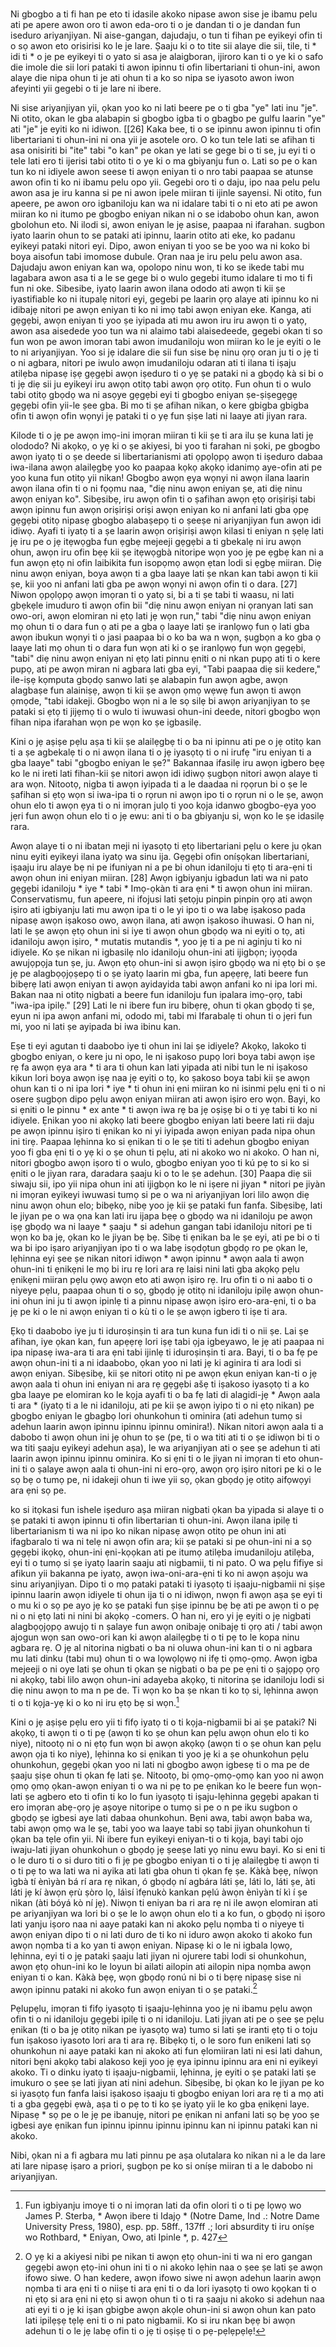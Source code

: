###

Ni gbogbo a ti fi han pe eto ti idasile akoko nipase awon sise je ibamu pelu ati pe apere awon oro ti awon eda-oro ti o je dandan ti o je dandan fun iseduro ariyanjiyan. Ni aise-gangan, dajudaju, o tun ti fihan pe eyikeyi ofin ti o sọ awon eto orisirisi ko le je lare. Ṣaaju ki o to tite sii alaye die sii, tile, ti * idi ti * o je pe eyikeyi ti o yato si asa je alaigboran, ijiroro kan ti o ye ki o safo die imole die sii lori pataki ti awon ipinnu ti ofin libertariani ti ohun-ini, awon alaye die nipa ohun ti je ati ohun ti a ko so nipa se iyasoto awon iwon afeyinti yii gegebi o ti je lare ni ibere.

Ni sise ariyanjiyan yii, ọkan yoo ko ni lati beere pe o ti gba "ye" lati inu "je". Ni otito, okan le gba alabapin si gbogbo igba ti o gbagbo pe gulfu laarin "ye" ati "je" je eyiti ko ni idiwon. [[26] Kaka bee, ti o se ipinnu awon ipinnu ti ofin libertariani ti ohun-ini ni ona yii je asotele oro. O ko tun tele lati se afihan ti asa onisiriti bi "ite" tabi "o kan" pe okan ye lati se gege bi o ti se, ju eyi ti o tele lati ero ti ijerisi tabi otito ti o ye ki o ma gbiyanju fun o. Lati so pe o kan tun ko ni idiyele awon seese ti awọn eniyan ti o nro tabi paapaa se atunse awon ofin ti ko ni ibamu pelu opo yii. Gegebi oro ti o daju, ipo naa pelu pelu awon asa je iru kanna si pe ni awon ipele miiran ti ijinle sayensi. Ni otito, fun apeere, pe awon oro igbaniloju kan wa ni idalare tabi ti o ni eto ati pe awon miiran ko ni itumo pe gbogbo eniyan nikan ni o se idabobo ohun kan, awon gbolohun eto. Ni ilodi si, awon eniyan le jẹ asise, paapaa ni ifarahan. sugbon iyato laarin ohun to se pataki ati ipinnu, laarin otito ati eke, ko padanu eyikeyi pataki nitori eyi. Dipo, awon eniyan ti yoo se be yoo wa ni koko bi boya aisofun tabi imomose dubule. Ọran naa je iru pelu pelu awon asa. Dajudaju awon eniyan kan wa, opolopo ninu won, ti ko se ikede tabi mu lagabara awon asa ti a le se gege bi o wulo gegebi itumo idalare ti mo ti fi fun ni oke. Sibesibe, iyatọ laarin awon ilana ododo ati awọn ti kii ṣe iyastifiable ko ni itupalẹ nitori eyi, gegebi pe laarin ọrọ alaye ati ipinnu ko ni idibajẹ nitori pe awọn eniyan ti ko ni imọ tabi awọn eniyan eke. Kanga, ati gẹgẹbi, awọn eniyan ti yoo ṣe iyipada ati mu awon iru iru awọn ti o yatọ, awon asa aisedede yoo tun wa ni alaimo tabi alaisedeede, gegebi okan ti so fun won pe awon imoran tabi awon imudaniloju won miiran ko le je eyiti o le to ni ariyanjiyan. Yoo si jẹ idalare die sii fun sise bẹ ninu ọrọ oran ju ti o jẹ ti o ni agbara, nitori pe iwulo awọn imudaniloju odaran ati ti ilana ti iṣaju atilẹba nipasẹ iṣẹ gẹgẹbi awọn iṣeduro ti o yẹ ṣe pataki ni a gbọdọ kà si bi o ti jẹ diẹ sii ju eyikeyi iru awọn otitọ tabi awọn ọrọ otitọ. Fun ohun ti o wulo tabi otitọ gbọdọ wa ni asọye gẹgẹbi eyi ti gbogbo eniyan ṣe-ṣiṣegẹgẹ gẹgẹbi ofin yii-le ṣee gba. Bi mo ti ṣe afihan nikan, o kere gbigba gbigba ofin ti awọn ofin wọnyi jẹ pataki ti o yẹ fun ṣiṣe lati ni laaye ati jiyan rara.

[^26]: ]: Lori iṣoro ti o nbọ "yẹ" lati "jẹ" wo W.D. Hudson, ed., * Ibeere Is-Ought * (London: Macmillan 1969).

Kilode ti o jẹ pe awọn imọ-ini imọran miiran ti kii ṣe ti ara ilu ṣe kuna lati jẹ olododo? Ni akọkọ, o yẹ ki o ṣe akiyesi, bi yoo ti farahan ni ṣoki, pe gbogbo awọn iyatọ ti o ṣe deede si libertarianismi ati ọpọlọpọ awọn ti iṣeduro dabaa iwa-ilana awọn alailẹgbẹ yoo ko paapaa kọkọ akọkọ idanimọ aye-ofin ati pe yoo kuna fun otitọ yii nikan! Gbogbo awọn ẹya wọnyi ni awọn ilana laarin awọn ilana ofin ti o ni fọọmu naa, "diẹ ninu awọn eniyan ṣe, ati diẹ ninu awọn eniyan ko". Sibẹsibẹ, iru awọn ofin ti o ṣafihan awọn ẹtọ oriṣiriṣi tabi awọn ipinnu fun awọn oriṣiriṣi oriṣi awọn eniyan ko ni anfani lati gba ọpẹ gẹgẹbi otitọ nipasẹ gbogbo alabaṣepọ ti o ṣeeṣe ni ariyanjiyan fun awọn idi idiwọ. Ayafi ti iyatọ ti a ṣe laarin awọn oriṣiriṣi awọn kilasi ti eniyan n ṣẹlẹ lati jẹ iru pe o jẹ itẹwọgba fun ẹgbẹ mejeeji gẹgẹbi a ti gbekalẹ ni iru awọn ohun, awọn iru ofin bẹẹ kii ṣe itẹwọgbà nitoripe wọn yoo jẹ pe ẹgbẹ kan ni a fun awọn ẹtọ ni ofin laibikita fun isopọmọ awọn ẹtan lodi si ẹgbẹ miiran. Diẹ ninu awọn eniyan, boya awọn ti a gba laaye lati ṣe nkan kan tabi awọn ti kii ṣe, kii yoo ni anfani lati gba pe awọn wọnyi ni awọn ofin ti o dara. [27] Niwon ọpọlọpọ awọn imọran ti o yatọ si, bi a ti ṣe tabi ti waasu, ni lati gbẹkẹle imuduro ti awọn ofin bii "diẹ ninu awọn eniyan ni ọranyan lati san owo-ori, awọn elomiran ni ẹtọ lati jẹ wọn run," tabi "diẹ ninu awọn eniyan mọ ohun ti o dara fun ọ ati pe a gba ọ laaye lati ṣe iranlọwọ fun ọ lati gba awọn ibukun wọnyi ti o jasi paapaa bi o ko ba wa n wọn, ṣugbọn a ko gba ọ laaye lati mọ ohun ti o dara fun wọn ati ki o ṣe iranlọwọ fun wọn gẹgẹbi, "tabi" diẹ ninu awọn eniyan ni ẹtọ lati pinnu ẹniti o ni nkan pupọ ati ti o kere pupọ, ati pe awọn miran ni agbara lati gba eyi, "Tabi paapaa diẹ sii kedere," ile-iṣẹ kọmputa gbọdọ sanwo lati ṣe alabapin fun awọn agbe, awọn alagbaṣe fun alainiṣẹ, awọn ti kii ṣe awọn ọmọ wẹwẹ fun awọn ti awọn ọmọde, "tabi idakeji. Gbogbo wọn ni a le sọ silẹ bi awọn ariyanjiyan to ṣe pataki si ẹtọ ti jijẹmọ ti o wulo ti iwuwasi ohun-ini deede, nitori gbogbo wọn fihan nipa ifarahan wọn pe wọn ko ṣe igbasilẹ.

[^27]: Wo Rothbard, * Ethics of Liberty * , p. 45.

Kini o jẹ aṣiṣe pẹlu aṣa ti kii ṣe alailẹgbẹ ti o ba ni ipinnu ati pe o jẹ otitọ kan ti a ṣe agbekalẹ ti o ni awọn ilana ti o jẹ iyasọtọ ti o ni irufẹ "iru eniyan ti a gba laaye" tabi "gbogbo eniyan le ṣe?" Bakannaa ifasilẹ iru awọn igbero bẹẹ ko le ni ireti lati fihan-kii ṣe nitori awọn idi idiwọ ṣugbọn nitori awọn alaye ti ara wọn. Nitootọ, nigba ti awọn iyipada ti a le daadaa ni rọọrun bi o ṣe le ṣafihan si ẹtọ wọn si iwa-ipa ti o rọrun ni awọn ipo ti o rọrun ni o le ṣe, awọn ohun elo ti awọn ẹya ti o ni imọran julọ ti yoo kọja idanwo gbogbo-ẹya yoo jẹri fun awọn ohun elo ti o jẹ ewu: ani ti o ba gbiyanju si, wọn ko le ṣe idasilẹ rara.

Awọn alaye ti o ni ibatan meji ni iyasọtọ ti ẹtọ libertariani pẹlu o kere ju ọkan ninu eyiti eyikeyi ilana iyatọ wa sinu ija. Gẹgẹbi ofin oníṣọkan libertariani, iṣaaju iru alaye bẹ ni pe ifuniyan ni a pe bi ohun idaniloju ti ẹtọ ti ara-ẹni ti awọn ohun ini eniyan miiran. [28] Awọn igbiyanju igbadun lati wa ni pato gẹgẹbi idaniloju * iye * tabi * Imọ-ọkàn ti ara ẹni * ti awọn ohun ini miiran. Conservatismu, fun apeere, ni ifojusi lati ṣetọju pinpin pinpin ọrọ ati awọn iṣiro ati igbiyanju lati mu awọn ipa ti o le yi ipo ti o wa labẹ iṣakoso pada nipasẹ awọn iṣakoso owo, awọn ilana, ati awọn iṣakoso ihuwasi. O han ni, lati le ṣe awọn ẹtọ ohun ini si iye ti awọn ohun gbọdọ wa ni eyiti o tọ, ati idaniloju awọn iṣiro, * mutatis mutandis *, yoo jẹ ti a pe ni aginju ti ko ni idiyele. Ko ṣe nikan ni igbasilẹ nlo idaniloju ohun-ini ati ijigbọn; iyọọda awujọpọja tun ṣe, ju. Awọn ẹtọ ohun-ini si awọn iṣiro gbọdọ wa ni ẹtọ bi o ṣe jẹ pe alagbọọjọṣepọ ti o ṣe iyatọ laarin mi gba, fun apẹẹrẹ, lati beere fun bibẹrẹ lati awọn eniyan ti awọn ayidayida tabi awọn anfani ko ni ipa lori mi. Bakan naa ni otitọ nigbati a beere fun idaniloju fun ipalara imọ-ọrọ, tabi "iwa-ipa ipilẹ." [29] Lati le ni ibere fun iru bibẹrẹ, ohun ti ọkan gbọdọ ti ṣe, eyun ni ipa awọn anfani mi, ododo mi, tabi mi Ifarabalẹ ti ohun ti o jẹri fun mi, yoo ni lati ṣe ayipada bi iwa ibinu kan.

[^28]: Lori pataki ti itumọ ti ifinilẹra bi ifinikan ti ara ni tun wo Rothbard, ibid., chaps. 8-9; ara, "Ofin, Awọn ẹtọ ohun ini ati ikolu ti air," * Cato Journal * (Orisun omi, 1982).

[^29]: Lori ero ti iwa-ipa ipilẹ ti o ni iyatọ lati iwa-ipa ti ara ṣe wo Dieter Senghass, ed., * Imperialismus und strukturelle Gewalt * (Frankfurt / M .: Suhrkamp, 1972). Ifọrọwọrọ ti itọka ifunibini bi idaniloju ti awọn iye * ohun-ini * tun nṣe awọn ilana ti idajọ ti John Rawls ati Robert Nozick, ṣugbọn o yatọ si awọn onkọwe meji wọnyi ti o farahan lati wa si ọpọlọpọ awọn onimọran. Fun bawo ni Rawls ṣe le ronu pe o jẹ iyato-ọrọ-iyatọ ("Awọn alaiṣe Awujọ ati aje ni a gbọdọ ṣe idaduro ki wọn le ni ireti pe o wa fun gbogbo eniyan-pẹlu awọn ti o kere julọ-anfani tabi anfani," John Rawls, * A Igbimọ ti Idajọ * [Cambridge, Mass.: Harvard University Press 1971], pp. 60-83, 75ff.), Bi a ti da lare ayafi ti o ba gbagbo pe pe nipa fifun ọrọ ọlọrọ rẹ eniyan alagbere ti ṣe ipalara kan, ati pe o kere julọ ọkan lẹhinna ni ẹtọ ti o ni ẹtọ si ẹni ti o ni alaafia nikan nitori ipo ipo ti ogbo ti tẹlẹ ni awọn ofin ti iye ti ṣodi silẹ ?! Ati bawo ni Robert Nozick ṣe le beere pe o ni idalare fun "aṣoju aabo" fun awọn oludije ibajẹ, laibikita ohun ti awọn iṣẹ wọn yoo ti jẹ? (Robert Nozick, * Anarchy, Ipinle, ati Utopia * [New York: Basic Books, 1974], pp 55f.) Tabi bi o ṣe le gbagbọ pe o jẹ atunṣe ti o tọ si abirun ti a npe ni iṣiro ti kii ṣe atunṣe, ie, iyipada ibi ti ọkan keta yoo dara ju bi ẹnikeji ko ba wa ni gbogbo tabi o kere ju ohunkohun ti o ṣe pẹlu rẹ (bii, fun apẹẹrẹ, ninu ọran dudumaili ati dudumaili), laibikita boya paṣipaarọ bẹ bẹ bii ti ara ipanilara eyikeyi iru (ibid., pp. 83-86) ayafi ti o ba ro pe ẹtọ lati ni iduroṣinṣin ti awọn ohun-ini ohun ini (dipo iwa-ara rẹ) ti o wa laaye? Fun idaniloju iparun ti Nozick ká yii ni pato ri Rothbard, * Ethics of Liberty *, chap. 29; lori ipilẹ Iyatọ ti aṣeyọri ti aṣeyọri, ti a ti ṣiṣẹ nipasẹ Rawls ati Nozick, idem, * Lati Atunkọ IwUlO ati Aṣayan Iṣowo * (New York: Centre for Studies of Libertarian, Occasional Paper Series, No. 3, 1977).

Eṣe ti eyi agutan ti daabobo iye ti ohun ini lai ṣe idiyele? Akọkọ, lakoko ti gbogbo eniyan, o kere ju ni opo, le ni iṣakoso pupọ lori boya tabi awọn iṣe rẹ fa awọn ẹya ara * ti ara ti ohun kan lati yipada ati nibi tun le ni iṣakoso kikun lori boya awọn iṣẹ naa jẹ eyiti o tọ, ko ṣakoso boya tabi kii ṣe awọn ohun kan ti o ni ipa lori * iye * ti ohun ini ẹni miiran ko ni isinmi pẹlu ẹni ti o ni osere ṣugbọn dipo pẹlu awọn eniyan miiran ati awọn iṣiro ero wọn. Bayi, ko si ẹniti o le pinnu * ex ante * ti awọn iwa rẹ ba jẹ oṣiṣẹ bi o ti yẹ tabi ti ko ni idiyele. Ẹnikan yoo ni akọkọ lati beere gbogbo eniyan lati beere lati rii daju pe awọn ipinnu iṣiro ti ẹnikan ko ni yi iyipada awọn eniyan pada nipa ohun ini tirẹ. Paapaa lẹhinna ko si ẹnikan ti o le ṣe titi ti adehun gbogbo eniyan yoo fi gba ẹni ti o yẹ ki o ṣe ohun ti pẹlu, ati ni akoko wo ni akoko. O han ni, nitori gbogbo awọn iṣoro ti o wulo, gbogbo eniyan yoo ti kú pẹ to si ko si ẹniti o le jiyan rara, daradara ṣaaju ki o to le ṣe adehun. [30] Paapa diẹ sii siwaju sii, ipo yii nipa ohun ini ati ijigbọn ko le ni iṣere ni jiyan * nitori pe jiyàn ni imọran eyikeyi iwuwasi tumọ si pe o wa ni ariyanjiyan lori lilo awọn diẹ ninu awọn ohun elo; bibẹkọ, nibẹ yoo jẹ kii ṣe pataki fun fanfa. Sibẹsibẹ, lati le jiyan pe o wa ọna kan lati iru ijapa bẹẹ o gbọdọ wa ni idaniloju pe awọn iṣẹ gbọdọ wa ni laaye * ṣaaju * si adehun gangan tabi idaniloju nitori pe ti wọn ko ba jẹ, ọkan ko le jiyan bẹ bẹ. Sibẹ ti ẹnikan ba le ṣe eyi, ati pe bi o ti wa bi ipo iṣaro ariyanjiyan ipo ti o wa labẹ isọdọtun gbọdọ ro pe ọkan le, lẹhinna eyi ṣee ṣe nikan nitori idiwọn * awọn ipinnu * awọn aala ti awọn ohun-ini ti ẹnikẹni le mọ bi iru rẹ lori ara rẹ laisi nini lati gba akọkọ pẹlu ẹnikẹni miiran pẹlu ọwọ awọn eto ati awọn iṣiro rẹ. Iru ofin ti o ni aabo ti o niyeye pẹlu, paapaa ohun ti o sọ, gbọdọ jẹ otitọ ni idaniloju ipilẹ awọn ohun-ini ohun ini ju ti awọn ipinlẹ ti a pinnu nipasẹ awọn iṣiro ero-ara-ẹni, ti o ba jẹ pe ki o le ni awọn eniyan ti o kù ti o le ṣe awọn igbero ti iṣe ti ara.

[^30]: Wo tun Rothbard, * Awọn Ethics of Liberty *, p. 46.

Ẹkọ ti daabobo iye ju ti iduroṣinṣin ti ara tun kuna fun idi ti o nii ṣe. Lai ṣe afihan, iye ọkan kan, fun apẹẹrẹ lori iṣẹ tabi ọja igbeyawo, le jẹ ati paapaa ni ipa nipasẹ iwa-ara ti ara ẹni tabi ijinlẹ ti iduroṣinṣin ti ara. Bayi, ti o ba fẹ pe awọn ohun-ini ti a ni idaabobo, ọkan yoo ni lati jẹ ki aginira ti ara lodi si awọn eniyan. Sibẹsibẹ, kii ṣe nitori otitọ ni pe awọn ẹkun eniyan kan-ti o jẹ awọn aala ti ohun ini eniyan ni ara rẹ gẹgẹbi ašẹ ti iṣakoso iyasọtọ ti a ko gba laaye pe elomiran ko le kọja ayafi ti o ba fẹ lati di alagidi-jẹ * Awọn aala ti ara * (iyatọ ti a le ni idaniloju, ati pe kii ṣe awọn iyipo ti o ni ẹtọ nikan) pe gbogbo eniyan le gbagbọ lori ohunkohun ti ominira (ati adehun tumọ si adehun laarin awọn ipinnu ipinnu ipinnu ominira!). Nikan nitori awọn aala ti a dabobo ti awọn ohun ini jẹ ohun to ṣe (pe, ti o wa titi ati ti o ṣe idiwọn bi ti o wa titi ṣaaju eyikeyi adehun aṣa), le wa ariyanjiyan ati o ṣee ṣe adehun ti ati laarin awọn ipinnu ipinnu ominira. Ko si ẹni ti o le jiyan ni imọran ti eto ohun-ini ti o ṣalaye awọn aala ti ohun-ini ni ero-ọrọ, awọn ọrọ iṣiro nitori pe ki o le sọ bẹ o tumọ pe, ni idakeji ohun ti iwe yii sọ, ọkan gbọdọ jẹ otitọ aifọwọyi ara ẹni sọ pe.

ko si itọkasi fun ishele iṣeduro aṣa miiran nigbati ọkan ba yipada si alaye ti o ṣe pataki ti awọn ipinnu ti ofin libertarian ti ohun-ini. Awọn ilana ipilẹ ti libertarianism ti wa ni ipo ko nikan nipasẹ awọn otitọ pe ohun ini ati ifagbaralo ti wa ni telẹ ni awọn ofin ara; kii ṣe pataki si pe ohun-ini ni a sọ gẹgẹbi ikọkọ, ohun-ini ẹni-kọọkan ati pe itumọ atilẹba imudaniloju atilẹba, eyi ti o tumọ si ṣe iyatọ laarin saaju ati nigbamii, ti ni pato. O wa pẹlu fifiye si afikun yii bakanna pe iyatọ, awọn iwa-oni-ara-ẹni ti ko ni awọn aṣoju wa sinu ariyanjiyan. Dipo ti o mọ pataki pataki ti iyasọtọ ti iṣaaju-nigbamii ni ṣiṣe ipinnu laarin awọn idiyele ti ohun ija ti o ni idiwọn, nwọn fi awọn aṣa ṣe eyi ti o mu ki o sọ pe ayo jẹ ko ṣe pataki fun ṣiṣe ipinnu bẹ bẹ ati pe awọn ti o pẹ ni o ni ẹtọ lati ni nini bi akọkọ -comers. O han ni, ero yi jẹ eyiti o jẹ nigbati alagbọọjọpọ awujọ ti n ṣalaye fun awọn onibajẹ onibajẹ ti ọrọ ati / tabi awọn ajogun wọn san owo-ori kan ki awọn alailẹgbẹ ti o ti pẹ to le kopa ninu agbara rẹ. O jẹ al nitorina nigbati o ba ni oluwa ohun-ini kan ti o ni agbara mu lati dinku (tabi mu) ohun ti o wa lọwọlọwọ ni ifẹ ti ọmọ-ọmọ. Awọn igba mejeeji o ni oye lati ṣe ohun ti ọkan ṣe nigbati o ba pe pe ẹni ti o ṣajọpọ ọrọ ni akọkọ, tabi lilo awọn ohun-ini adayeba akọkọ, ti nitorina ṣe idaniloju lodi si diẹ ninu awọn to ma n pe de. Ti wọn ko ba ṣe nkan ti ko tọ si, lẹhinna awọn ti o ti kọja-yẹ ki o ko ni iru ẹtọ bẹ si wọn.[^31]

[^31]: Fun igbiyanju imoye ti o ni imọran lati da ofin olori ti o ti pẹ lọwọ wo James P. Sterba, * Awọn ibere ti Idajọ * (Notre Dame, Ind .: Notre Dame University Press, 1980), esp. pp. 58ff., 137ff .; lori absurdity ti iru oníṣe wo Rothbard, * Eniyan, Owo, ati Ipinle *, p. 427

Kini o jẹ aṣiṣe pẹlu ero yii ti fifọ iyatọ ti o ti kọja-nigbamii bi ai ṣe pataki? Ni akọkọ, ti awọn ti o ti pẹ (awọn ti ko ṣe ohun kan pẹlu awọn ohun elo ti ko niye), nitootọ ni o ni ẹtọ fun wọn bi awọn akọkọ (awọn ti o ṣe ohun kan pẹlu awọn ọja ti ko niye), lẹhinna ko si ẹnikan ti yoo jẹ ki a ṣe ohunkohun pẹlu ohunkohun, gẹgẹbi ọkan yoo ni lati ni gbogbo awọn igbesẹ ti o ma pe de ṣaaju ṣiṣe ohun ti ọkan fẹ lati ṣe. Nitootọ, bi ọmọ-ọmọ-ọmọ kan yoo ni awọn ọmọ ọmọ ọkan-awọn eniyan ti o wa ni pẹ to pe ẹnikan ko le beere fun wọn-lati ṣe agbero eto ti ofin ti ko lo fun iyasọtọ ti iṣaju-lẹhinna gẹgẹbi apakan ti ero imọran abẹ-ọrọ jẹ aṣoye nitoripe o tumọ si pe o n pe iku sugbon o gbọdọ ṣe igbesi aye lati dabaa ohunkohun. Bẹni awa, tabi awọn baba wa, tabi awọn ọmọ wa le ṣe, tabi yoo wa laaye tabi sọ tabi jiyan ohunkohun ti ọkan ba tẹle ofin yii. Ni ibere fun eyikeyi eniyan-ti o ti kọja, bayi tabi ojo iwaju-lati jiyan ohunkohun o gbọdọ jẹ ṣeeṣe lati yọ ninu ewu bayi. Ko si eni ti o le duro ti o si duro titi o fi jẹ pe gbogbo eniyan ti o ti jẹ alailẹgbẹ ti awọn ti o ti pẹ to wa lati wa ni ayika ati lati gba ohun ti ọkan fẹ ṣe. Kàkà bẹẹ, níwọn ìgbà tí ènìyàn bá rí ara rẹ nìkan, ó gbọdọ ní agbára láti ṣe, láti lo, láti ṣe, àti láti jẹ kí àwọn ẹrù ṣòro lọ, láìsí ìfẹnukò kankan pẹlú àwọn ènìyàn tí kì í ṣe nìkan (àti bóyá kò ní jẹ). Niwọn ti eniyan ba ri ara rẹ ni ile awọn elomiran ati pe ariyanjiyan wa lori bi o ṣe le lo awọn ohun elo ti a ko fun, o gbọdọ ni iṣoro lati yanju iṣoro naa ni aaye pataki kan ni akoko pẹlu nọmba ti o niyeye ti awọn eniyan dipo ti o ni lati duro de ti ko ni iduro awọn akoko ti akoko fun awọn nọmba ti a ko yan ti awọn eniyan. Nipasẹ ki o le ni igbala lọwọ, lẹhinna, eyi ti o jẹ pataki ṣaaju lati jiyan ni ojurere tabi lodi si ohunkohun, awọn ẹtọ ohun-ini ko le loyun bi ailati ailopin ati ailopin nipa nọmba awọn eniyan ti o kan. Kàkà bẹẹ, wọn gbọdọ ronú ni bi o ti bẹrẹ nipasẹ sise ni awọn ipinnu pataki ni akoko fun awọn eniyan ti o ṣe pataki.[^32]

[^32]: O yẹ ki a akiyesi nibi pe nikan ti awọn ẹtọ ohun-ini ti wa ni ero gangan gẹgẹbi awọn ẹtọ-ini ohun ini ti o ni akoko lẹhin naa o ṣee ṣe lati ṣe awọn ifowo siwe. O han kedere, awọn ifowo siwe ni awọn adehun laarin awọn nọmba ti ara ẹni ti o niiṣe ti ara ẹni ti o da lori iyasọtọ ti owo kọọkan ti o ni ẹtọ si ara ẹni ni ẹtọ si awọn ohun ti o ti ra ṣaaju ni akoko si adehun naa ati eyi ti o jẹ ki iṣan gbigbe awọn akọle ohun-ini si awọn ohun kan pato lati ipilẹṣẹ tẹlẹ eni ti o ni pato nigbamii. Ko si iru nkan bẹẹ bi awọn adehun ti o le jẹ labẹ ofin ti o jẹ ti oṣiṣẹ ti o pẹ-pẹlẹpẹlẹ!

Pẹlupẹlu, imọran ti fifọ iyasọtọ ti iṣaaju-lẹhinna yoo jẹ ni ibamu pẹlu awọn ofin ti o ni idaniloju gẹgẹbi ipilẹ ti o ni idaniloju. Lati jiyan ati pe o ṣee ṣe pẹlu ẹnikan (ti o ba jẹ otitọ nikan pe iyasọtọ wa) tumo si lati ṣe iranti ẹtọ ti o toju fun iṣakoso iyasoto lori ara ti ara rẹ. Bibẹkọ ti, o le soro fun enikeni lati sọ ohunkohun ni aaye pataki kan ni akoko ati fun ẹlomiiran lati ni esi lati dahun, nitori bẹni akọkọ tabi alakoso keji yoo jẹ ẹya ipinnu ipinnu ara eni ni eyikeyi akoko. Ti o dinku iyatọ ti iṣaaju-nigbamii, lẹhinna, jẹ eyiti o ṣe pataki lati ṣe imukuro o ṣee ṣe lati jiyan ati nini adehun. Sibẹsibẹ, bi ọkan ko le jiyan pe ko si iyasọtọ fun fanfa laisi iṣakoso iṣaaju ti gbogbo eniyan lori ara rẹ ti a mọ ati ti a gba gẹgẹbi ẹwà, aṣa ti o pẹ to ti ko ṣe iyatọ yii le ko gba ẹnikẹni laye. Nipasẹ * sọ pe o le jẹ pe ibanujẹ, nitori pe ẹnikan ni anfani lati sọ bẹ yoo ṣe igbesi aye ẹnikan fun ipinnu ipinnu ipinnu ipinnu kan ni ipinnu pataki kan ni akoko.

Nibi, ọkan ni a fi agbara mu lati pinnu pe aṣa olutalara ko nikan ni a le da lare ati lare nipasẹ iṣaro a priori, ṣugbọn pe ko si oníṣe miiran ti a le dabobo ni ariyanjiyan.
